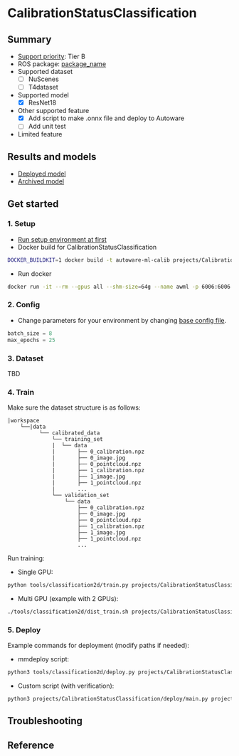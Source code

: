 # CalibrationStatusClassification
## Summary

- [Support priority](https://github.com/tier4/AWML/blob/main/docs/design/autoware_ml_design.md#support-priority): Tier B
- ROS package: [package_name](https://github.com/autowarefoundation/autoware.universe/tree/main/perception/)
- Supported dataset
  - [ ] NuScenes
  - [ ] T4dataset
- Supported model
  - [x] ResNet18
- Other supported feature
  - [x] Add script to make .onnx file and deploy to Autoware
  - [ ] Add unit test
- Limited feature

## Results and models

- [Deployed model](docs/deployed_model.md)
- [Archived model](docs/archived_model.md)

## Get started
### 1. Setup

- [Run setup environment at first](/tools/setting_environment/)
- Docker build for CalibrationStatusClassification

```sh
DOCKER_BUILDKIT=1 docker build -t autoware-ml-calib projects/CalibrationStatusClassification/
```

- Run docker

```sh
docker run -it --rm --gpus all --shm-size=64g --name awml -p 6006:6006 -v $PWD/:/workspace -v $PWD/data:/workspace/data autoware-ml-calib
```

### 2. Config

- Change parameters for your environment by changing [base config file](configs/t4dataset/resnet18_5ch_1xb8-25e_t4base.py).

```py
batch_size = 8
max_epochs = 25
```

### 3. Dataset

TBD

### 4. Train

Make sure the dataset structure is as follows:

```
|workspace
    └──|data
          └── calibrated_data
              └── training_set
              |  └── data
              |       ├── 0_calibration.npz
              |       ├── 0_image.jpg
              |       ├── 0_pointcloud.npz
              |       ├── 1_calibration.npz
              |       ├── 1_image.jpg
              |       ├── 1_pointcloud.npz
              |       ...
              └── validation_set
                  └── data
                      ├── 0_calibration.npz
                      ├── 0_image.jpg
                      ├── 0_pointcloud.npz
                      ├── 1_calibration.npz
                      ├── 1_image.jpg
                      ├── 1_pointcloud.npz
                      ...
```

Run training:

- Single GPU:
```sh
python tools/classification2d/train.py projects/CalibrationStatusClassification/configs/t4dataset/resnet18_5ch_1xb8-25e_t4base.py
```

- Multi GPU (example with 2 GPUs):
```sh
./tools/classification2d/dist_train.sh projects/CalibrationStatusClassification/configs/t4dataset/resnet18_5ch_1xb8-25e_t4base.py 2
```

### 5. Deploy

Example commands for deployment (modify paths if needed):
- mmdeploy script:
```sh
python3 tools/classification2d/deploy.py projects/CalibrationStatusClassification/configs/deploy/resnet18_5ch.py projects/CalibrationStatusClassification/configs/t4dataset/resnet18_5ch_1xb8-25e_t4base.py work_dirs/resnet18_5ch_1xb8-25e_t4base/epoch_25.pth data/calibrated_data/training_set/data/0_image.jpg 1 --device cuda:0 --work-dir /workspace/work_dirs/
```

- Custom script (with verification):
```sh
python3 projects/CalibrationStatusClassification/deploy/main.py projects/CalibrationStatusClassification/configs/deploy/resnet18_5ch.py projects/CalibrationStatusClassification/configs/t4dataset/resnet18_5ch_1xb8-25e_t4base.py work_dirs/resnet18_5ch_1xb8-25e_t4base/epoch_25.pth data/calibrated_data/validation_set/data/0_image.jpg  --device cuda:0 --work-dir /workspace/work_dirs/ --verify
```

## Troubleshooting

## Reference
